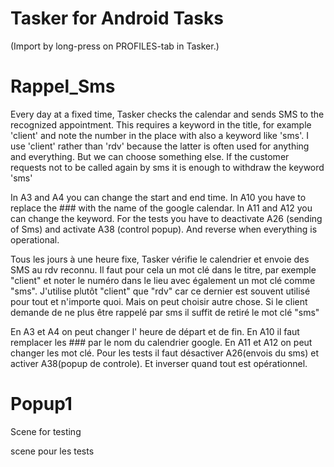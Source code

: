 # Tasker for Android Tasks
(Import by long-press on PROFILES-tab in Tasker.)

# Rappel_Sms
Every day at a fixed time, Tasker checks the calendar and sends SMS to the recognized appointment. This requires a keyword in the title, for example 'client' and note the number in the place with also a keyword like 'sms'. I use 'client' rather than 'rdv' because the latter is often used for anything and everything. But we can choose something else. If the customer requests not to be called again by sms it is enough to withdraw the keyword 'sms'

In A3 and A4 you can change the start and end time. 
In A10 you have to replace the ### with the name of the google calendar. 
In A11 and A12 you can change the keyword. 
For the tests you have to deactivate A26 (sending of Sms) and activate A38 (control popup). And reverse when everything is operational. 

Tous les jours à une heure fixe, Tasker vérifie le calendrier et envoie des SMS au rdv reconnu.
Il faut pour cela un mot clé dans le titre, par exemple "client" et noter le numéro dans le lieu avec également un mot clé comme "sms".
J'utilise plutôt "client" que "rdv" car ce dernier est souvent utilisé pour tout et n'importe quoi. Mais on peut choisir autre chose.
Si le client demande de ne plus être rappelé par sms il suffit de retiré le mot clé "sms"

En A3 et A4 on peut changer l' heure de départ et de fin. 
En A10 il faut remplacer les ### par le nom du calendrier google. 
En A11 et A12 on peut changer les mot clé. 
Pour les tests il faut désactiver A26(envois du sms) et activer A38(popup de controle). Et inverser quand tout est opérationnel. 

# Popup1
Scene for testing

scene pour les tests
